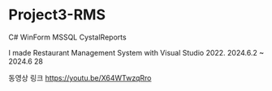 # Project3-RMS
C# WinForm MSSQL CystalReports

I made Restaurant Management System with Visual Studio 2022.
2024.6.2 ~ 2024.6 28

동영상 링크
https://youtu.be/X64WTwzqRro
